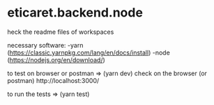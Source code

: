 # eticaret.backend.node

heck the readme files of workspaces

necessary software:
    -yarn (https://classic.yarnpkg.com/lang/en/docs/install)
    -node (https://nodejs.org/en/download/)

to test on browser or postman => (yarn dev) check on the browser (or postman) http://localhost:3000/

to run the tests => (yarn test)